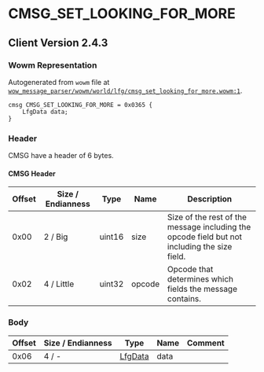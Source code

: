 # CMSG_SET_LOOKING_FOR_MORE

## Client Version 2.4.3

### Wowm Representation

Autogenerated from `wowm` file at [`wow_message_parser/wowm/world/lfg/cmsg_set_looking_for_more.wowm:1`](https://github.com/gtker/wow_messages/tree/main/wow_message_parser/wowm/world/lfg/cmsg_set_looking_for_more.wowm#L1).
```rust,ignore
cmsg CMSG_SET_LOOKING_FOR_MORE = 0x0365 {
    LfgData data;
}
```
### Header

CMSG have a header of 6 bytes.

#### CMSG Header

| Offset | Size / Endianness | Type   | Name   | Description |
| ------ | ----------------- | ------ | ------ | ----------- |
| 0x00   | 2 / Big           | uint16 | size   | Size of the rest of the message including the opcode field but not including the size field.|
| 0x02   | 4 / Little        | uint32 | opcode | Opcode that determines which fields the message contains.|

### Body

| Offset | Size / Endianness | Type | Name | Comment |
| ------ | ----------------- | ---- | ---- | ------- |
| 0x06 | 4 / - | [LfgData](lfgdata.md) | data |  |


